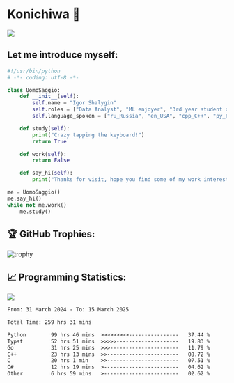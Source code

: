 # Konichiwa 👋
![](https://komarev.com/ghpvc/?username=IgorFandre&color=brightgreen)

## Let me introduce myself:
```py
#!/usr/bin/python
# -*- coding: utf-8 -*-

class UomoSaggio:
    def __init__(self):
        self.name = "Igor Shalygin"
        self.roles = ["Data Analyst", "ML enjoyer", "3rd year student of MIPT"]
        self.language_spoken = ["ru_Russia", "en_USA", "cpp_C++", "py_Python", "go_Golang"]

    def study(self):
        print("Crazy tapping the keyboard!")
        return True

    def work(self):
        return False

    def say_hi(self):
        print("Thanks for visit, hope you find some of my work interesting.")

me = UomoSaggio()
me.say_hi()
while not me.work()
    me.study()
```

## 🏆 GitHub Trophies:
![trophy](https://github-profile-trophy.vercel.app/?username=IgorFandre&title=MultiLanguage,Repositories,Commits,Experience,PullRequest,Reviews)

## 📈 Programming Statistics:

![](https://github-profile-summary-cards.vercel.app/api/cards/profile-details?username=IgorFandre&theme=solarized_dark)

<!--START_SECTION:waka-->

```txt
From: 31 March 2024 - To: 15 March 2025

Total Time: 259 hrs 31 mins

Python        99 hrs 46 mins  >>>>>>>>>----------------   37.44 %
Typst         52 hrs 51 mins  >>>>>--------------------   19.83 %
Go            31 hrs 25 mins  >>>----------------------   11.79 %
C++           23 hrs 13 mins  >>-----------------------   08.72 %
C             20 hrs 1 min    >>-----------------------   07.51 %
C#            12 hrs 19 mins  >------------------------   04.62 %
Other         6 hrs 59 mins   >------------------------   02.62 %
```

<!--END_SECTION:waka-->
